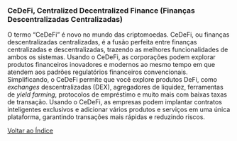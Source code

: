 ### CeDeFi, Centralized Decentralized Finance (Finanças Descentralizadas Centralizadas)

O termo “CeDeFi” é novo no mundo das criptomoedas. CeDeFi, ou finanças descentralizadas centralizadas, é a fusão perfeita entre finanças centralizadas e descentralizadas, trazendo as melhores funcionalidades de ambos os sistemas. Usando o CeDeFi, as corporações podem explorar produtos financeiros inovadores e modernos ao mesmo tempo em que atendem aos padrões regulatórios financeiros convencionais. Simplificando, o CeDeFi permite que você explore produtos DeFi, como _exchanges_ descentralizadas (DEX), agregadores de liquidez, ferramentas de _yield farming_, protocolos de empréstimo e muito mais com baixas taxas de transação. Usando o CeDeFi, as empresas podem implantar contratos inteligentes exclusivos e adicionar vários produtos e serviços em uma única plataforma, garantindo transações mais rápidas e reduzindo riscos.

[Voltar ao Índice](../)